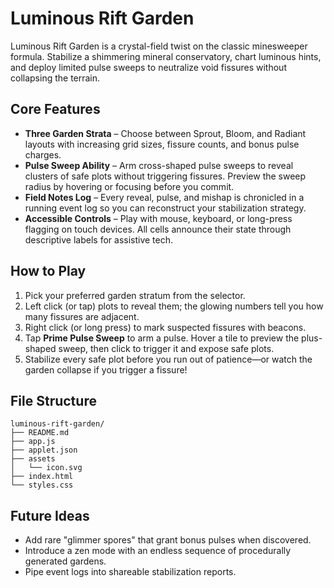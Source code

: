 # Luminous Rift Garden

Luminous Rift Garden is a crystal-field twist on the classic minesweeper formula. Stabilize a
shimmering mineral conservatory, chart luminous hints, and deploy limited pulse sweeps to neutralize
void fissures without collapsing the terrain.

## Core Features

- **Three Garden Strata** – Choose between Sprout, Bloom, and Radiant layouts with increasing grid
  sizes, fissure counts, and bonus pulse charges.
- **Pulse Sweep Ability** – Arm cross-shaped pulse sweeps to reveal clusters of safe plots without
  triggering fissures. Preview the sweep radius by hovering or focusing before you commit.
- **Field Notes Log** – Every reveal, pulse, and mishap is chronicled in a running event log so you
  can reconstruct your stabilization strategy.
- **Accessible Controls** – Play with mouse, keyboard, or long-press flagging on touch devices. All
  cells announce their state through descriptive labels for assistive tech.

## How to Play

1. Pick your preferred garden stratum from the selector.
2. Left click (or tap) plots to reveal them; the glowing numbers tell you how many fissures are
   adjacent.
3. Right click (or long press) to mark suspected fissures with beacons.
4. Tap **Prime Pulse Sweep** to arm a pulse. Hover a tile to preview the plus-shaped sweep, then
   click to trigger it and expose safe plots.
5. Stabilize every safe plot before you run out of patience—or watch the garden collapse if you
   trigger a fissure!

## File Structure

```
luminous-rift-garden/
├── README.md
├── app.js
├── applet.json
├── assets
│   └── icon.svg
├── index.html
└── styles.css
```

## Future Ideas

- Add rare "glimmer spores" that grant bonus pulses when discovered.
- Introduce a zen mode with an endless sequence of procedurally generated gardens.
- Pipe event logs into shareable stabilization reports.
